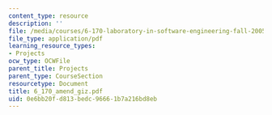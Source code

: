 ```yaml
---
content_type: resource
description: ''
file: /media/courses/6-170-laboratory-in-software-engineering-fall-2005/0e6bb20fd813bedc96661b7a216bd8eb_6_170_amend_giz.pdf
file_type: application/pdf
learning_resource_types:
- Projects
ocw_type: OCWFile
parent_title: Projects
parent_type: CourseSection
resourcetype: Document
title: 6_170_amend_giz.pdf
uid: 0e6bb20f-d813-bedc-9666-1b7a216bd8eb
---
```

